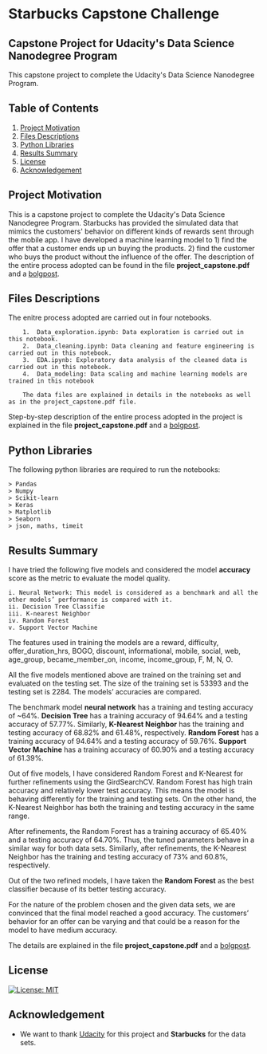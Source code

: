 # Starbucks Capstone Challenge
## Capstone Project for Udacity's Data Science Nanodegree Program

This capstone project to complete the Udacity's Data Science Nanodegree Program. 

## Table of Contents

1. [Project Motivation](#project_motivation)
2. [Files Descriptions](#files_descriptions)
3. [Python Libraries](#python_libraries)
4. [Results Summary](#results_summary)
5. [License](#license)
6. [Acknowledgement](#acknowledgement)

<a name="project_motivation"></a>
## Project Motivation
This is a capstone project to complete the Udacity's Data Science Nanodegree Program. Starbucks has provided the simulated data that mimics the customers' behavior on different kinds of rewards sent through the mobile app. I have developed a machine learning model to 1) find the offer that a customer ends up un buying the products. 2) find the customer who buys the product without the influence of the offer. The description of the entire process adopted can be found in the file   **project_capstone.pdf** and a [bolgpost](https://anup-pandey123.medium.com/starbucks-capstone-challenge-4a763b207985).

<a name="files_descriptions"></a>
## Files Descriptions

The enitre process adopted are carried out in four notebooks.
    
        1.  Data_exploration.ipynb: Data exploration is carried out in this notebook.
        2.  Data_cleaning.ipynb: Data cleaning and feature engineering is carried out in this notebook.
        3.  EDA.ipynb: Exploratory data analysis of the cleaned data is carried out in this notebook.
        4.  Data_modeling: Data scaling and machine learning models are trained in this notebook
        
        The data files are explained in details in the notebooks as well as in the project_capstone.pdf file.

Step-by-step description of the entire process adopted in the project is explained in the file **project_capstone.pdf** and a [bolgpost](https://anup-pandey123.medium.com/starbucks-capstone-challenge-4a763b207985).

<a name="python_libraries"></a>
## Python Libraries

The following python libraries are required to run the notebooks:
        
	> Pandas
	> Numpy
	> Scikit-learn
	> Keras
	> Matplotlib
	> Seaborn
	> json, maths, timeit
	
<a name="results_summary"></a>
## Results Summary

I have tried the following five models and considered the model **accuracy** score as the metric to evaluate the model quality.

    i. Neural Network: This model is considered as a benchmark and all the other models’ performance is compared with it.
    ii. Decision Tree Classifie
    iii. K-nearest Neighbor
    iv. Random Forest
    v. Support Vector Machine
	    
The features used in training the models are a reward, difficulty, offer_duration_hrs, BOGO, discount, informational, mobile, social, web, age_group, became_member_on, income, income_group, F, M, N, O.


All the five models mentioned above are trained on the training set and evaluated on the testing set. The size of the training set is 53393 and the testing set is 2284. The models’ accuracies are compared.

The benchmark model **neural network** has a training and testing accuracy of ~64%. **Decision Tree** has a training accuracy of 94.64% and a testing accuracy of 57.77%. Similarly, **K-Nearest Neighbor** has the training and testing accuracy of 68.82% and 61.48%, respectively. **Random Forest** has a training accuracy of 94.64% and a testing accuracy of 59.76%. **Support Vector Machine** has a training accuracy of 60.90% and a testing accuracy of 61.39%.

Out of five models, I have considered Random Forest and K-Nearest for further refinements using the GirdSearchCV. Random Forest has high train accuracy and relatively lower test accuracy. This means the model is behaving differently for the training and testing sets. On the other hand, the K-Nearest Neighbor has both the training and testing accuracy in the same range. 

After refinements, the Random Forest has a training accuracy of 65.40% and a testing accuracy of 64.70%. Thus, the tuned parameters behave in a similar way for both data sets. Similarly, after refinements, the K-Nearest Neighbor has the training and testing accuracy of 73% and 60.8%, respectively. 

Out of the two refined models, I have taken the **Random Forest** as the best classifier because of its better testing accuracy. 

For the nature of the problem chosen and the given data sets, we are convinced that the final model reached a good accuracy. The customers’ behavior for an offer can be varying and that could be a reason for the model to have medium accuracy.

The details are explained in the file **project_capstone.pdf** and a [bolgpost](https://anup-pandey123.medium.com/starbucks-capstone-challenge-4a763b207985).

<a name="license"></a>
## License
[![License: MIT](https://img.shields.io/badge/License-MIT-yellow.svg)](https://opensource.org/licenses/MIT)


<a name="acknowledgement"></a>
## Acknowledgement
* We want to thank [Udacity](https://www.udacity.com/) for this project and **Starbucks** for the data sets.

